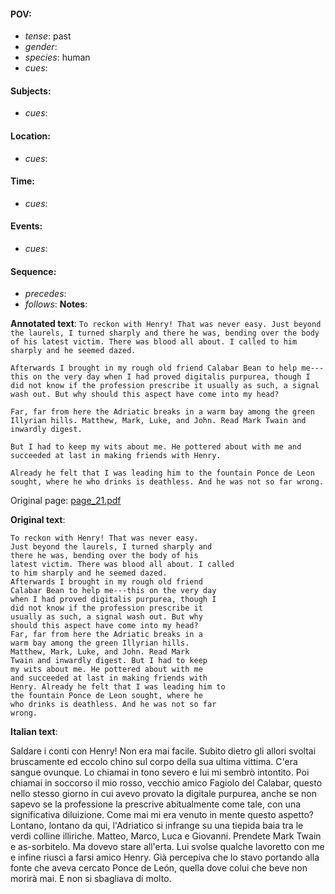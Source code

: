 #### POV: 
  - *tense*: past
  - *gender*:
  - *species*: human
  - *cues*:
#### Subjects:
  - *cues*:
#### Location:
  - *cues*:
#### Time:
  - *cues*:
#### Events:
  - *cues*:
#### Sequence:
  - *precedes*: 
  - *follows*:
**Notes**:


**Annotated text**:
`To reckon with Henry! That was never easy. Just beyond the laurels, I turned sharply and there he was, bending over the body of his latest victim. There was blood all about. I called to him sharply and he seemed dazed.`

`Afterwards I brought in my rough old friend Calabar Bean to help me---this on the very day when I had proved digitalis purpurea, though I did not know if the profession prescribe it usually as such, a signal wash out. But why should this aspect have come into my head?`

`Far, far from here the Adriatic breaks in a warm bay among the green Illyrian hills. Matthew, Mark, Luke, and John. Read Mark Twain and inwardly digest. `

`But I had to keep my wits about me. He pottered about with me and succeeded at last in making friends with Henry.` 

`Already he felt that I was leading him to the fountain Ponce de Leon sought, where he who drinks is deathless. And he was not so far wrong.`

Original page:
[page_21.pdf](https://github.com/vigji/cainjb/blob/main/source_material/pages/page_21.pdf)


**Original text**:
```
To reckon with Henry! That was never easy.
Just beyond the laurels, I turned sharply and
there he was, bending over the body of his
latest victim. There was blood all about. I called
to him sharply and he seemed dazed.
Afterwards I brought in my rough old friend
Calabar Bean to help me---this on the very day
when I had proved digitalis purpurea, though I
did not know if the profession prescribe it
usually as such, a signal wash out. But why
should this aspect have come into my head?
Far, far from here the Adriatic breaks in a
warm bay among the green Illyrian hills.
Matthew, Mark, Luke, and John. Read Mark
Twain and inwardly digest. But I had to keep
my wits about me. He pottered about with me
and succeeded at last in making friends with
Henry. Already he felt that I was leading him to
the fountain Ponce de Leon sought, where he
who drinks is deathless. And he was not so far
wrong.
```

**Italian text**:

Saldare i conti con Henry! Non era mai facile. Subito dietro gli allori svoltai bruscamente ed eccolo chino sul corpo della sua ultima vittima. C'era sangue ovunque. Lo chiamai in tono severo e lui mi sembrò intontito. Poi chiamai in soccorso il mio rosso, vecchio amico Fagiolo del Calabar, questo nello stesso giorno in cui avevo provato la digitale purpurea, anche se non sapevo se la professione la prescrive abitualmente come tale, con una significativa diluizione.
Come mai mi era venuto in mente questo aspetto?
Lontano, lontano da qui, l'Adriatico si infrange su una tiepida baia tra le verdi colline illiriche. Matteo, Marco, Luca e Giovanni. Prendete Mark Twain e as-sorbitelo. Ma dovevo stare all'erta. Lui svolse qualche lavoretto con me e infine riuscì a farsi amico Henry.
Già percepiva che lo stavo portando alla fonte che aveva cercato Ponce de León, quella dove colui che beve non morirà mai. E non si sbagliava di molto.

